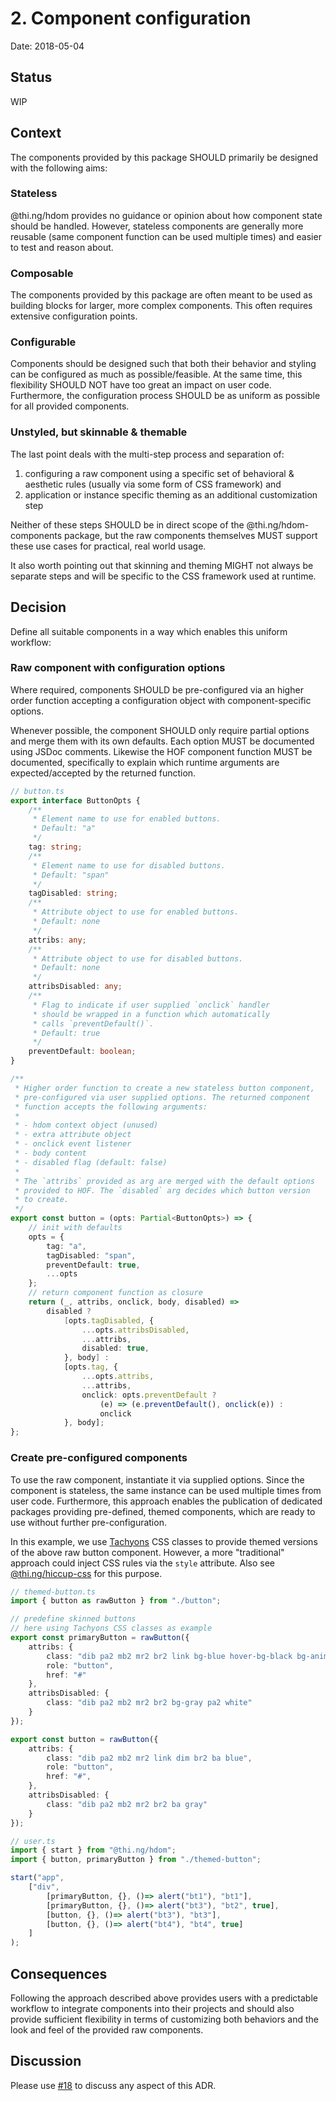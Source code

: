 # 2. Component configuration

Date: 2018-05-04

## Status

WIP

## Context

The components provided by this package SHOULD primarily be designed
with the following aims:

### Stateless

@thi.ng/hdom provides no guidance or opinion about how component state
should be handled. However, stateless components are generally more
reusable (same component function can be used multiple times) and easier
to test and reason about.

### Composable

The components provided by this package are often meant to be used as
building blocks for larger, more complex components. This often requires
extensive configuration points.

### Configurable

Components should be designed such that both their behavior and styling
can be configured as much as possible/feasible. At the same time, this
flexibility SHOULD NOT have too great an impact on user code.
Furthermore, the configuration process SHOULD be as uniform as possible
for all provided components.

### Unstyled, but skinnable & themable

The last point deals with the multi-step process and separation of:

1) configuring a raw component using a specific set of behavioral &
   aesthetic rules (usually via some form of CSS framework) and
2) application or instance specific theming as an additional
   customization step

Neither of these steps SHOULD be in direct scope of the
@thi.ng/hdom-components package, but the raw components themselves MUST
support these use cases for practical, real world usage.

It also worth pointing out that skinning and theming MIGHT not always be
separate steps and will be specific to the CSS framework used at
runtime.

## Decision

Define all suitable components in a way which enables this uniform
workflow:

### Raw component with configuration options

Where required, components SHOULD be pre-configured via an higher order
function accepting a configuration object with component-specific
options.

Whenever possible, the component SHOULD only require partial options and
merge them with its own defaults. Each option MUST be documented using
JSDoc comments. Likewise the HOF component function MUST be documented,
specifically to explain which runtime arguments are expected/accepted by
the returned function.

```ts
// button.ts
export interface ButtonOpts {
    /**
     * Element name to use for enabled buttons.
     * Default: "a"
     */
    tag: string;
    /**
     * Element name to use for disabled buttons.
     * Default: "span"
     */
    tagDisabled: string;
    /**
     * Attribute object to use for enabled buttons.
     * Default: none
     */
    attribs: any;
    /**
     * Attribute object to use for disabled buttons.
     * Default: none
     */
    attribsDisabled: any;
    /**
     * Flag to indicate if user supplied `onclick` handler
     * should be wrapped in a function which automatically
     * calls `preventDefault()`.
     * Default: true
     */
    preventDefault: boolean;
}

/**
 * Higher order function to create a new stateless button component,
 * pre-configured via user supplied options. The returned component
 * function accepts the following arguments:
 *
 * - hdom context object (unused)
 * - extra attribute object
 * - onclick event listener
 * - body content
 * - disabled flag (default: false)
 *
 * The `attribs` provided as arg are merged with the default options
 * provided to HOF. The `disabled` arg decides which button version
 * to create.
 */
export const button = (opts: Partial<ButtonOpts>) => {
    // init with defaults
    opts = {
        tag: "a",
        tagDisabled: "span",
        preventDefault: true,
        ...opts
    };
    // return component function as closure
    return (_, attribs, onclick, body, disabled) =>
        disabled ?
            [opts.tagDisabled, {
                ...opts.attribsDisabled,
                ...attribs,
                disabled: true,
            }, body] :
            [opts.tag, {
                ...opts.attribs,
                ...attribs,
                onclick: opts.preventDefault ?
                    (e) => (e.preventDefault(), onclick(e)) :
                    onclick
            }, body];
};
```

### Create pre-configured components

To use the raw component, instantiate it via supplied options. Since the
component is stateless, the same instance can be used multiple times
from user code. Furthermore, this approach enables the publication of
dedicated packages providing pre-defined, themed components, which are
ready to use without further pre-configuration.

In this example, we use [Tachyons](https://tachyons.io) CSS classes to
provide themed versions of the above raw button component. However, a
more "traditional" approach could inject CSS rules via the `style`
attribute. Also see
[@thi.ng/hiccup-css](https://github.com/thi-ng/umbrella/tree/master/packages/hiccup-css)
for this purpose.

```ts
// themed-button.ts
import { button as rawButton } from "./button";

// predefine skinned buttons
// here using Tachyons CSS classes as example
export const primaryButton = rawButton({
    attribs: {
        class: "dib pa2 mb2 mr2 br2 link bg-blue hover-bg-black bg-animate white",
        role: "button",
        href: "#"
    },
    attribsDisabled: {
        class: "dib pa2 mb2 mr2 br2 bg-gray pa2 white"
    }
});

export const button = rawButton({
    attribs: {
        class: "dib pa2 mb2 mr2 link dim br2 ba blue",
        role: "button",
        href: "#",
    },
    attribsDisabled: {
        class: "dib pa2 mb2 mr2 br2 ba gray"
    }
});
```

```ts
// user.ts
import { start } from "@thi.ng/hdom";
import { button, primaryButton } from "./themed-button";

start("app",
    ["div",
        [primaryButton, {}, ()=> alert("bt1"), "bt1"],
        [primaryButton, {}, ()=> alert("bt3"), "bt2", true],
        [button, {}, ()=> alert("bt3"), "bt3"],
        [button, {}, ()=> alert("bt4"), "bt4", true]
    ]
);
```

## Consequences

Following the approach described above provides users with a predictable
workflow to integrate components into their projects and should also
provide sufficient flexibility in terms of customizing both behaviors
and the look and feel of the provided raw components.

## Discussion

Please use [#18](https://github.com/thi-ng/umbrella/issues/18) to
discuss any aspect of this ADR.
